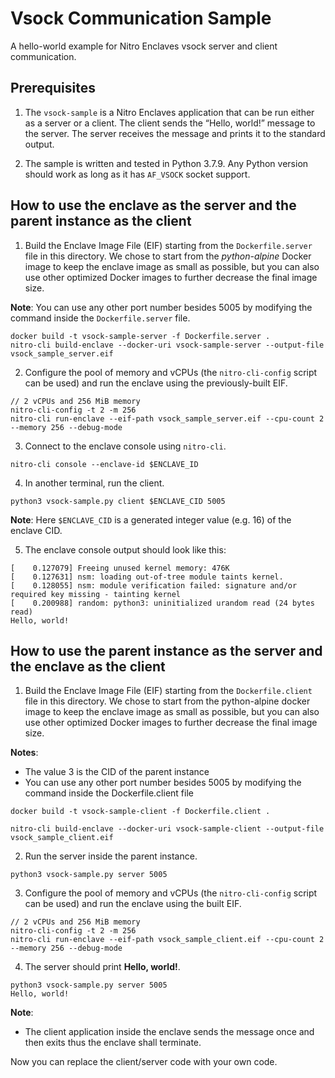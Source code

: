# Vsock Communication Sample

A hello-world example for Nitro Enclaves vsock server and client communication.

## Prerequisites

1. The `vsock-sample` is a Nitro Enclaves application that can be run either
as a server or a client. The client sends the “Hello, world!” message to the
server. The server receives the message and prints it to the standard output.

2. The sample is written and tested in Python 3.7.9. Any Python version
should work as long as it has `AF_VSOCK` socket support.

## How to use the enclave as the server and the parent instance as the client

1. Build the Enclave Image File (EIF) starting from the `Dockerfile.server` file
in this directory. We chose to start from the *python-alpine* Docker image to keep
the enclave image as small as possible, but you can also use other optimized
Docker images to further decrease the final image size.

__Note__: You can use any other port number besides 5005 by modifying the command
inside the `Dockerfile.server` file.

```
docker build -t vsock-sample-server -f Dockerfile.server .
nitro-cli build-enclave --docker-uri vsock-sample-server --output-file vsock_sample_server.eif
```

2. Configure the pool of memory and vCPUs (the `nitro-cli-config` script can be used)
and run the enclave using the previously-built EIF.

```
// 2 vCPUs and 256 MiB memory
nitro-cli-config -t 2 -m 256
nitro-cli run-enclave --eif-path vsock_sample_server.eif --cpu-count 2 --memory 256 --debug-mode
```

3. Connect to the enclave console using `nitro-cli`.

```
nitro-cli console --enclave-id $ENCLAVE_ID
```

4. In another terminal, run the client.

```
python3 vsock-sample.py client $ENCLAVE_CID 5005
```

__Note__: Here `$ENCLAVE_CID` is a generated integer value (e.g. 16) of the enclave CID.

5. The enclave console output should look like this:

```
[    0.127079] Freeing unused kernel memory: 476K
[    0.127631] nsm: loading out-of-tree module taints kernel.
[    0.128055] nsm: module verification failed: signature and/or required key missing - tainting kernel
[    0.200988] random: python3: uninitialized urandom read (24 bytes read)
Hello, world!
```

## How to use the parent instance as the server and the enclave as the client

1. Build the Enclave Image File (EIF) starting from the `Dockerfile.client` file
in this directory. We chose to start from the python-alpine docker image to keep
the enclave image as small as possible, but you can also use other optimized
Docker images to further decrease the final image size.

__Notes__:
* The value 3 is the CID of the parent instance
* You can use any other port number besides 5005 by modifying the command inside the Dockerfile.client file

```
docker build -t vsock-sample-client -f Dockerfile.client .
```

```
nitro-cli build-enclave --docker-uri vsock-sample-client --output-file vsock_sample_client.eif
```

2. Run the server inside the parent instance.

```
python3 vsock-sample.py server 5005
```

3. Configure the pool of memory and vCPUs (the `nitro-cli-config`
script can be used) and run the enclave using the built EIF.

```
// 2 vCPUs and 256 MiB memory
nitro-cli-config -t 2 -m 256
nitro-cli run-enclave --eif-path vsock_sample_client.eif --cpu-count 2 --memory 256 --debug-mode
```

4. The server should print __Hello, world!__.

```
python3 vsock-sample.py server 5005
Hello, world!
```

__Note__:
* The client application inside the enclave sends the message once and then exits thus the enclave shall terminate.

Now you can replace the client/server code with your own code.

